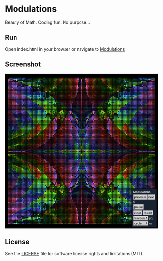 # Modulations
Beauty of Math. Coding fun. No purpose...

## Run
Open index.html in your browser or navigate to [Modulations](https://rnd7.github.io/modulations/)

## Screenshot

![screenshot](https://raw.githubusercontent.com/rnd7/modulations/master/doc/screenshot.png)

## License

See the [LICENSE](LICENSE.md) file for software license rights and limitations (MIT).
